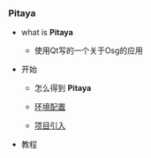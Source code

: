 ### Pitaya
- what is **Pitaya**

	- 使用Qt写的一个关于Osg的应用 
	
- 开始
	- 怎么得到 **Pitaya**
		
	- [环境配置](./docs/projectReference.md)
	- [项目引入](./docs/environmentalConfiguration.md)
	
- 教程
